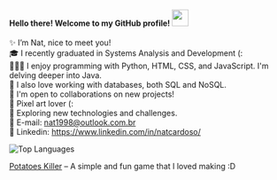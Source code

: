 <h4>
  Hello there! Welcome to my GitHub profile!
  <img src="https://media3.giphy.com/media/v1.Y2lkPTc5MGI3NjExYmRnbmVvbzlkZmlwczlxb3U4Z2dzbmx4YXZ3MmRyY3RsbHoyZmhnNSZlcD12MV9pbnRlcm5hbF9naWZfYnlfaWQmY3Q9cw/utfeiHQ7CcpyRtXla6/giphy.gif" width="30"/>
</h4> 

✨ I’m Nat, nice to meet you!<br>
🎓 I recently graduated in Systems Analysis and Development (:<br>
👩🏻‍💻 I enjoy programming with Python, HTML, CSS, and JavaScript. I'm delving deeper into Java.<br>
💾 I also love working with databases, both SQL and NoSQL.<br>
👥 I'm open to collaborations on new projects!<br>
👾 Pixel art lover (:<br>
📝 Exploring new technologies and challenges.<br>
📩 E-mail: nat1998@outlook.com.br<br>
🔗 Linkedin: https://www.linkedin.com/in/natcardoso/<br>

![Top Languages](https://github-readme-stats.vercel.app/api/top-langs/?username=natcardoso&layout=compact&theme=radical)<br>

[Potatoes Killer](https://github.com/nataliacrdso/PotatoesKiller) – A simple and fun game that I loved making :D

